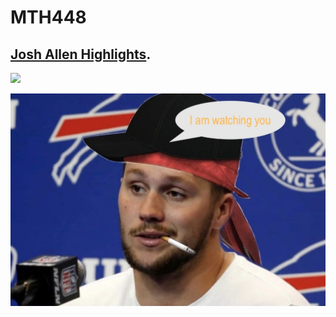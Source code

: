 # MTH448 


## [Josh Allen Highlights](https://youtu.be/a3Z7zEc7AXQ).
[![](https://markdown-videos.deta.dev/youtube/E-nZKszuh_w)](https://youtu.be/a3Z7zEc7AXQ)

![1](https://github.com/githuberuser/MTH448/blob/main/JA.jpeg)
